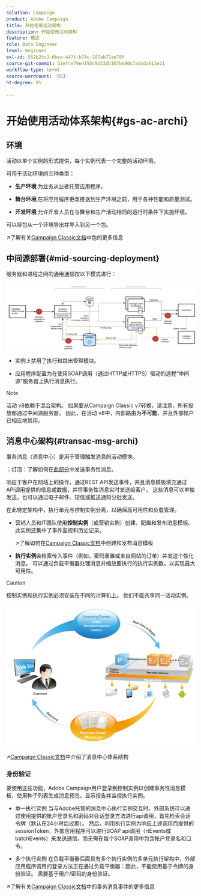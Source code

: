 ```yaml
---
solution: Campaign
product: Adobe Campaign
title: 开始使用活动架构
description: 开始使用活动架构
feature: 概述
role: Data Engineer
level: Beginner
exl-id: 562b24c3-6bea-447f-b74c-187ab77ae78f
source-git-commit: 51efce79e4195c9d53db167be80c7adcda811e21
workflow-type: tm+mt
source-wordcount: '653'
ht-degree: 0%

---
```


# 开始使用活动体系架构{#gs-ac-archi}

## 环境

活动以单个实例的形式提供，每个实例代表一个完整的活动环境。

可用于活动环境的三种类型：

* **生产环境**:为业务从业者托管应用程序。

* **舞台环境**:在将应用程序更改推送到生产环境之前，用于各种性能和质量测试。

* **开发环境**:允许开发人员在与舞台和生产活动相同的运行时条件下实施环境。

可以将包从一个环境导出并导入到另一个包。

:arrow_upper_right:了解有关[Campaign Classic文档](https://experienceleague.adobe.com/docs/campaign-classic/using/getting-started/administration-basics/working-with-data-packages.html)中包的更多信息

## 中间源部署{#mid-sourcing-deployment}

服务器和进程之间的通用通信按以下模式进行：

![](assets/architecture.png)

* 实例上禁用了执行和跳出管理模块。

* 应用程序配置为在使用SOAP调用（通过HTTP或HTTPS）驱动的远程“中间源”服务器上执行消息执行。

>[!NOTE]
>
> 活动 v8依赖于混合架构。 如果要从Campaign Classic v7转换，请注意，所有投放都通过中间源服务器。
> 因此，在活动 v8中，内部路由为&#x200B;**不可能**，并且外部帐户已相应地禁用。


## 消息中心架构{#transac-msg-archi}

事务消息（消息中心）是用于管理触发消息的活动模块。

：灯泡：了解如何在[此部分](../send/transactional.md)中发送事务性消息。

响应于客户在网站上的操作，通过REST API发送事件，并且消息模板填充通过API调用提供的信息或数据，并将事务性消息实时发送给客户。 这些消息可以单独发送，也可以通过电子邮件、短信或推送通知分批发送。

在此特定架构中，执行单元与控制实例分离，以确保高可用性和负载管理。

* 营销人员和IT团队使用&#x200B;**控制实例**（或营销实例）创建、配置和发布消息模板。 此实例还集中了事件监视和历史记录。

   :arrow_upper_right:了解如何在[Campaign Classic文档](https://experienceleague.adobe.com/docs/campaign-classic/using/transactional-messaging/message-templates/introduction.html?lang=en#transactional-messaging)中创建和发布消息模板

* **执行实例**&#x200B;会检索传入事件（例如，密码重置或来自网站的订单）并发送个性化消息。 可以通过负载平衡器处理消息并缩放要执行的执行实例数，以实现最大可用性。

>[!CAUTION]
>
>控制实例和执行实例必须安装在不同的计算机上。 他们不能共享同一活动实例。

![](assets/messagecenter_diagram.png)

:arrow_upper_right:[Campaign Classic文档](https://experienceleague.adobe.com/docs/campaign-classic/using/transactional-messaging/introduction/transactional-messaging-architecture.html?lang=en#transactional-messaging)中介绍了消息中心体系结构


### 身份验证

要使用这些功能，Adobe Campaign用户登录到控制实例以创建事务性消息模板，使用种子列表生成消息预览，显示报告并监视执行实例。

* 单一执行实例
当与Adobe托管的消息中心执行实例交互时，外部系统可以通过使用提供的帐户登录名和密码对会话登录方法进行api调用，首先检索会话令牌（默认在24小时后过期）。
然后，利用执行实例为响应上述调用而提供的sessionToken，外部应用程序可以进行SOAP api调用（rtEvents或batchEvents）来发送通信，而无需在每个SOAP调用中包含帐户登录名和口令。

* 多个执行实例
在负载平衡器后面具有多个执行实例的多单元执行架构中，外部应用程序调用的登录方法正在通过负载平衡器：因此，不能使用基于令牌的身份验证。 需要基于用户/密码的身份验证。

:arrow_upper_right:了解有关[Campaign Classic文档](https://experienceleague.corp.adobe.com/docs/campaign-classic/using/transactional-messaging/introduction/event-description.html?lang=en#about-transactional-messaging-datamodel)中的事务消息事件的更多信息